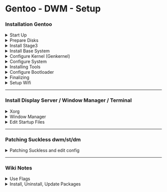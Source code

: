 # Gentoo - DWM - Setup

### Installation Gentoo
<details>
<summary>Start Up</summary>
On boot:
<pre>
gentoo
2 = azerty
</pre>
</details>
<details>
<summary>Prepare Disks</summary>
<pre>
lsblk (find disk name, for example sda)
fdisk /dev/sda
o 
n - p - 1 - enter - +256M
n - p - 2 - enter - enter
a - 1
w

mkfs.ext2 /dev/sda1
mkfs.ext4 /dev/sda2
mount /dev/sda2 /mnt/gentoo
</pre>
</details>
<details>
<summary>Install Stage3</summary>
<pre>
cd /mnt/gentoo
links gentoo.org/downloads
select Stage 3 openrc - save
tar xpvf stage3-*.tar.xz --xattrs-include='*.*' --numeric-owner

nano -w  /mnt/gentoo/etc/portage/make.conf
	>COMMON_FLAGS="-O2 -pipe -march=native" OR for HP "-march=skylake -O2 -pipe"
below FFLAGS:
	>MAKEOPTS="-j[cores]" [cores]=amount
	>ACCEPT_LICENSE="*"
	>VIDEO_CARDS="intel/nvidia/radeon/amdgpu/vesa"
	>USE="-aqua -gnome -ios -ipod -kde -systemd -wayland -xfce alsa X"
</pre>
</details>
<details>
<summary>Install Base System</summary>
<pre>
mirrorselect -i -o >> /mnt/gentoo/etc/portage/make.conf
select [country] mirrors

mkdir --parents /mnt/gentoo/etc/portage/repos.conf
cp /mnt/gentoo/usr/share/portage/config/repos.conf /mnt/gentoo/etc/portage/repos.conf/gentoo.conf

cp --dereference /etc/resolv.conf /mnt/gentoo/etc/

mount --types proc /proc /mnt/gentoo/proc
mount --rbind /sys /mnt/gentoo/sys
mount --make-rslave /mnt/gentoo/sys
mount --rbind /dev /mnt/gentoo/dev
mount --make-rslave /mnt/gentoo/dev

chroot /mnt/gentoo /bin/bash
. /etc/profile
export PS1="(chroot) ${PS1}"
mount /dev/sda1 /boot

emerge-webrsync

eselect profile list
select amd64 stable -> eselect profile set [number]

emerge --ask --verbose --update --deep --newuse @world

echo "Europe/Brussels" > /etc/timezone
emerge --config sys-libs/timezone-data

nano -w /etc/locale.gen
	>nl_BE ISO-8859-1
	>nl_BE.UTF-8 UTF-8
	>en_US ISO-8859-1
	>en_US.UTF-8 UTF-8
	>C.UTF8 UTF-8
</pre>
<details>
<summary>Optional</summary>
<pre>
nano -w /etc/env.d/02locale
	>LANG=en_US.UTF-8
	>LC_CTYPE=en_US.UTF-8
	>LC_NUMERIC=nl_BE.UTF-8
	>LC_TIME=nl_BE.UTF-8
	>LC_COLLATE=nl_BE.UTF-8
	>LC_MONETARY=nl_BE.UTF-8
	>LC_MESSAGES=en_US.UTF-8
	>LC_PAPER=nl_BE.UTF-8
	>LC_NAME=nl_BE.UTF-8
	>LC_ADDRESS=nl_BE.UTF-8
	>LC_TELEPHONE=nl_BE.UTF-8
	>LC_MEASUREMENT=nl_BE.UTF-8
	>LC_IDENTIFICATION=nl_BE.UTF-8
</pre>
</details>
<pre>
locale-gen

eselect locale list
select locale en_BE.utf8 -> eselect locale set [number]
. /etc/profile
export PS1="(chroot) ${PS1}"
</pre>
</details>
<details>
<summary>Configure Kernel (Genkernel)</summary>
<pre>
emerge --ask sys-kernel/gentoo-sources
eselect kernel list 
eselect kernel set [number]
ls -l /usr/src/linux

Optional: emerge --ask sys-apps/pciutils
emerge --ask sys-kernel/genkernel
if error:
	echo "sys-kernel/linux-firmware @BINARY-REDISTRIBUTABLE" | tee -a /etc/portage//package.license

genkernel all

emerge --ask sys-kernel/linux-firmware
</pre>
</details>
<details>
<summary>Configure System</summary>
<pre>
nano -w /etc/fstab
	>/dev/sda1	/boot		ext2	defaults,noatime	0 2
	>/dev/sda2	/		ext4	noatime			0 1
	/*>/dev/cdrom	/mnt/cdrom	auto	noauto,ro		0 0*/

nano -w /etc/conf.d/hostname
	>hostname="gentoo"

emerge --ask --noreplace net-misc/netifrc

nano -w /etc/conf.d/keymaps
	>keymap="azerty"
nano -w /etc/conf.d/hwclock
	>clock="UTC+2"
ip a (check ethernet name, for example eth0)
nano -w /etc/conf.d/net
	>config_eth0="dhcp"
cd /etc/init.d
ln -s net.lo net.eth0
rc-update add net.eth0 default

nano -w /etc/hosts
	>127.0.0.1	[hostname] localhost
	>::1		[hostname] localhost

passwd
	My_hard_password
</pre>
</details>
<details>
<summary>Installing Tools</summary>
<pre>
emerge --ask app-admin/sysklogd
rc-update add sysklogd default
Optional install cron deamon (see handbook)

emerge --ask sys-fs/e2fsprogs
emerge --ask net-misc/dhcpcd
</pre>
<details>
<summary>Optional Wifi</summary>
<pre>
emerge --ask net-wireless/iw net-wireless/wpa_supplicant
</pre>
</details>
</details>
<details>
<summary>Configure Bootloader</summary>
<pre>
emerge --ask --verbose sys-boot/grub:2
grub-install /dev/sda
grub-mkconfig -o /boot/grub/grub.cfg

exit
cd
umount -l /mnt/gentoo/dev{/shm,/pts,}
umount -R /mnt/gentoo
reboot
</pre>
</details>
<details>
<summary>Finalizing</summary>
<pre>
root
My_hard_password

useradd -m -G users,wheel,audio,video,cdrom,usb -s /bin/bash matthias
passwd matthias
	My_hard_password

emerge app-admin/sudo
nano -w /etc/sudoers
	>%wheel ALL = (ALL)ALL   OR ADD "matthias ALL=(ALL) ALL" bellow root

rm /stage3-*.tar.*

su matthias
</pre>
</details>
<details>
<summary>Setup Wifi</summary>
<pre>
ip a "find name of networkcard, for example wlo1"

emerge net-wirless/wpa_supplicant

nano /etc/network/interfaces:
	>auto wlo1
	>allow-hotplug wlo1
	>iface wlo1 inet dhcp
	>wpa-conf /etc/wpa_supplicant/wpa_supplicant.conf
	>iface default inet dhcp

nano /etc/wpa_supplicant/wpa_supplicant.conf:
	>ctrl_interface=/run/wpa_supplicant
	>update_control=1
	>network{
	>ssid="name"
	>psk="pass"
	>proto=RSN
	>key_mgmt=WPA-PSK
	>pairwise=CCMP
	>auth_alg=OPEN
	>}
</pre>
</details>

---

### Install Display Server / Window Manager / Terminal

<details>
<summary>Xorg</summary>
<pre>
nano -w /etc/portage/make.conf
below USEFLAGS:
	>INPUT_DEVICES="libinput synaptics"
	>VIDEO_CARDS="(nvideo=nouveau;amd=radeon/amdgpu;intel=intel;virtualbox=virtio)"

emerge -av x11-base/xorg-server x11-base/xorg-drivers
nano -w /etc/portage/make.conf
	>USE=" ... elogind X"

Optional xterm:
emerge -av x11-terms/xterm

env-update
source /etc/profile
</pre>
</details>
<details>
<summary>Window Manager</summary>
<pre>
emerge -av x11-wm/dwm x11-terms/st x11-misc/dmenu x11-apps/setxkbmap (x11-apps/xrandr [for VB])
startx /usr/bin/dwm
rc-update add elogind boot
If error:
	dispatch-conf
</pre>
</details>
<details>
<summary>Edit Startup Files</summary>
<pre>
su matthias
cd
nano -w .xinitrc
	>#!/bin/sh
	>setxkbmap be
	(>xrandr --output Virtual-1 --mode 1280x960)
	>exec dwm
nano -w /etc/profile
	>startx

sudo reboot
matthias
My_hard_password
startx
</pre>
</details>

---

### Patching Suckless dwm/st/dm
<details>
<summary>Patching Suckless and edit config</summary>
<pre>
nano /etc/portage/package.use/dwm
	>x11-wm/dwm savedconfig (or add global use-flag)
cd /etc/portage/savedconfig/x11-wm/

ln -a dwm-* dwm-*.h
nano dwm-*.h
	>edit
	>check .diff and add(+) or remove(-)

mv /home/[user]/Downloads/random-0.0.1.diff /etc/portage/patches/x11-wm/dwm/01-random_0.0.1.diff

emerge dwm
alt+shift+q
startx
</pre>
</details>

---

### Wiki Notes
<details>
<summary>Use Flags</summary>
For example: neofetch needs use-flag imlib
<details>
<summary>General</summary>
<pre>
neofetch: imlib (=use flag)
nano /etc/portage/make.conf
	 >USE="imlib"
</pre>
</details>
<details>
<summary>Specific</summary>
<pre>
nano /etc/portage/package.use/neofetch
	>www-client/w3m-* imlib
</pre>
</details>
</details>
<details>
<summary>Install, Uninstall, Update Packages</summary>
<details>
<summary>Intall</summary>
<pre>
emerge --ask [package]
</pre>
</details>
<details>
<summary>Uninstall</summary>
-Remove without checking dependencies:
<pre>
emerge --unmurge --ask [package]
</pre>
-Remove but check dependcencies first:
<pre>
emerge --ask --verbose --depclean [package]
</pre>
-Remove unused dependencies:
<pre>
emerge --ask --depclean
. /etc/profile
</pre>
-Remove from world favorites and afterwards delete with dependencies only used by package **Recommended**
<pre>
emerge --ask --deselect [package] (removed from world favorites)
emerge --ask --depclean
</pre>
-Add back to world favorites
<pre>
emerge --ask --noreplace [package]
</pre>
</details>
<details>
<summary>Update</summary>
-Update
<pre>
emerge --sync
</pre>
-Upgrade
<pre>
emerge -avDuN @world --> upgrades all packages from /var/lib/portage/world
</pre>
-Getting IMPORTANT messages after emerging
<pre>
cd [PathThatIsGiven]
ls -a > check ._cfg0000* file and replace/delete if needed
etc-update -> should not have any messages anymore
</pre>
</details>
<details>
<summary>Check Dependencies</summary>
<pre>
emerge gentoolkit
equery d [package/dependency] -> get list of packages that depend on it
</pre>
</details>
<details>
<summary>Check Vulnerable Packages</summary>
<pre>
glsa-check -t all
if found: glsa-check -f all
</pre>
</details>
<details>
<summary>Clean Up System</summary>
<pre>
emerge gentoolkit
eclean-dist -dp
eclean-dist -d
</pre>
</details>
<details>
<summary>DO BIWEEKLY</summary>
<pre>
emerge --sync
glsa-check -t all
eclean-dist -d
etc-update
</pre>
</details>
</details>
